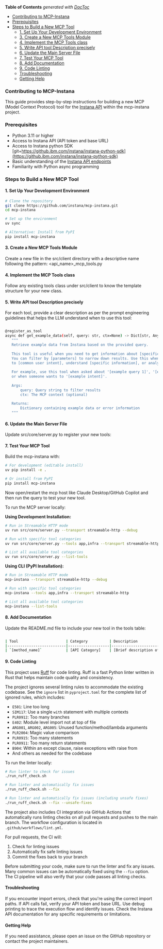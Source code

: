 <!-- START doctoc generated TOC please keep comment here to allow auto update -->
<!-- DON'T EDIT THIS SECTION, INSTEAD RE-RUN doctoc TO UPDATE -->
**Table of Contents**  *generated with [DocToc](https://github.com/thlorenz/doctoc)*

- [Contributing to MCP-Instana](#contributing-to-mcp-instana)
- [Prerequisites](#prerequisites)
- [Steps to Build a New MCP Tool](#steps-to-build-a-new-mcp-tool)
  - [1. Set Up Your Development Environment](#1-set-up-your-development-environment)
  - [3. Create a New MCP Tools Module](#3-create-a-new-mcp-tools-module)
  - [4. Implement the MCP Tools class](#4-implement-the-mcp-tools-class)
  - [5. Write API tool Description precisely](#5-write-api-tool-description-precisely)
  - [6. Update the Main Server File](#6-update-the-main-server-file)
  - [7. Test Your MCP Tool](#7-test-your-mcp-tool)
  - [8. Add Documentation](#8-add-documentation)
  - [9. Code Linting](#9-code-linting)
  - [Troubleshooting](#troubleshooting)
  - [Getting Help](#getting-help)

<!-- END doctoc generated TOC please keep comment here to allow auto update -->

### Contributing to MCP-Instana

This guide provides step-by-step instructions for building a new MCP (Model Context Protocol) tool for the [Instana API](https://developer.ibm.com/apis/catalog/instana--instana-rest-api/Introduction) within the mcp-instana project.

### Prerequisites

- Python 3.11 or higher
- Access to Instana API (API token and base URL)
- Access to Instana python SDK [git+https://github.ibm.com/instana/instana-python-sdk](https://github.ibm.com/instana/instana-python-sdk)
- Basic understanding of the [Instana API endpoints](https://developer.ibm.com/apis/catalog/instana--instana-rest-api/Introduction)
- Familiarity with Python async programming

### Steps to Build a New MCP Tool

#### 1. Set Up Your Development Environment

```bash
# Clone the repository
git clone https://github.com/instana/mcp-instana.git
cd mcp-instana

# Set up the environment
uv sync

# Alternative: Install from PyPI
pip install mcp-instana
```
#### 3. Create a New MCP Tools Module

Create a new file in the src/client directory with a descriptive name following the pattern: <api_name>_mcp_tools.py

#### 4. Implement the MCP Tools class

Follow any existing tools class under src/client to know the template structure for your new class.

#### 5. Write API tool Description precisely

For each tool, provide a clear description as per the prompt engineering guidelines that helps the LLM understand when to use this tool:
 

 ```bash

 @register_as_tool
async def get_example_data(self, query: str, ctx=None) -> Dict[str, Any]:
    """
    Retrieve example data from Instana based on the provided query.
    
    This tool is useful when you need to get information about [specific use case].
    You can filter by [parameters] to narrow down results. Use this when you want
    to [common user intent], understand [specific information], or analyze [metrics/data].
    
    For example, use this tool when asked about '[example query 1]', '[example query 2]',
    or when someone wants to '[example intent]'.
    
    Args:
        query: Query string to filter results
        ctx: The MCP context (optional)
        
    Returns:
        Dictionary containing example data or error information
    """
 ```


#### 6. Update the Main Server File

Update src/core/server.py to register your new tools:

#### 7. Test Your MCP Tool

Build the mcp-instana with:

```bash
# For development (editable install)
uv pip install -e .

# Or install from PyPI
pip install mcp-instana
```

Now open/restart the mcp host like Claude Desktop/GitHub Copilot and then run the query to test your new tool.

To run the MCP server locally:

**Using Development Installation:**
```bash
# Run in Streamable HTTP mode
uv run src/core/server.py --transport streamable-http --debug

# Run with specific tool categories
uv run src/core/server.py --tools app,infra --transport streamable-http

# List all available tool categories
uv run src/core/server.py --list-tools
```

**Using CLI (PyPI Installation):**
```bash
# Run in Streamable HTTP mode
mcp-instana --transport streamable-http --debug

# Run with specific tool categories
mcp-instana --tools app,infra --transport streamable-http

# List all available tool categories
mcp-instana --list-tools
```

#### 8. Add Documentation
Update the README.md file to include your new tool in the tools table:

```bash

| Tool                      | Category          | Description                              |
|---------------------------|-------------------|------------------------------------------|
| `[method_name]`           | [API Category]    | [Brief description of what the tool does]|
```

#### 9. Code Linting

This project uses [Ruff](https://github.com/astral-sh/ruff) for code linting. Ruff is a fast Python linter written in Rust that helps maintain code quality and consistency.

The project ignores several linting rules to accommodate the existing codebase. See the `ignore` list in `pyproject.toml` for the complete list of ignored rules, which includes:

- `E501`: Line too long
- `SIM117`: Use a single `with` statement with multiple contexts
- `PLR0912`: Too many branches
- `E402`: Module level import not at top of file
- `ARG001`, `ARG002`, `ARG005`: Unused function/method/lambda arguments
- `PLR2004`: Magic value comparison
- `PLR0915`: Too many statements
- `PLR0911`: Too many return statements
- `B904`: Within an except clause, raise exceptions with raise from
- And others as needed for the codebase

To run the linter locally:

```bash
# Run linter to check for issues
./run_ruff_check.sh

# Run linter and automatically fix issues
./run_ruff_check.sh --fix

# Run linter and automatically fix issues (including unsafe fixes)
./run_ruff_check.sh --fix --unsafe-fixes
```

The project also includes CI integration via GitHub Actions that automatically runs linting checks on all pull requests and pushes to the main branch. The workflow configuration is located in `.github/workflows/lint.yml`.

For pull requests, the CI will:
1. Check for linting issues
2. Automatically fix safe linting issues
3. Commit the fixes back to your branch

Before submitting your code, make sure to run the linter and fix any issues. Many common issues can be automatically fixed using the `--fix` option. The CI pipeline will also verify that your code passes all linting checks.

#### Troubleshooting

If you encounter import errors, check that you're using the correct import paths.
If API calls fail, verify your API token and base URL.
Use debug printing to trace the execution flow and identify issues.
Check the Instana API documentation for any specific requirements or limitations.

#### Getting Help

If you need assistance, please open an issue on the GitHub repository or contact the project maintainers.
